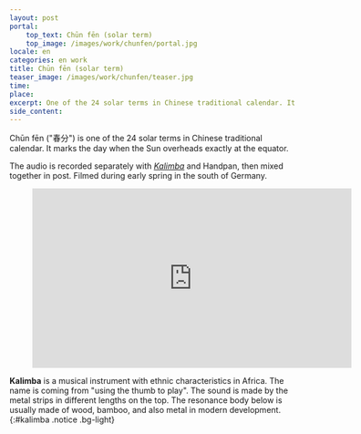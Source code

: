 ```yaml
---
layout: post
portal:
    top_text: Chūn fēn (solar term)
    top_image: /images/work/chunfen/portal.jpg
locale: en
categories: en work
title: Chūn fēn (solar term)
teaser_image: /images/work/chunfen/teaser.jpg
time:
place:
excerpt: One of the 24 solar terms in Chinese traditional calendar. It marks the day when the Sun overheads exactly at the equator. This is a Kalimba & Hang performance.
side_content:
---
```


Chūn fēn ("春分") is one of the 24 solar terms in Chinese traditional calendar. It marks the day when the Sun overheads exactly at the equator.

The audio is recorded separately with [*Kalimba*](#kalimba) and Handpan, then mixed together in post. Filmed during early spring in the south of Germany.

<figure class="video-container">
    <iframe width="560" height="315" src="https://www.youtube.com/embed/ZBBugEpyQaU" frameborder="0" allow="accelerometer; autoplay; encrypted-media; gyroscope; picture-in-picture" allowfullscreen></iframe>
</figure>

<i class="icon-note icon-inline"></i><b>Kalimba</b> is a musical instrument with ethnic characteristics in Africa. The name is coming from "using the thumb to play". The sound is made by the metal strips in different lengths on the top. The resonance body below is usually made of wood, bamboo, and also metal in modern development.
{:#kalimba .notice .bg-light}
